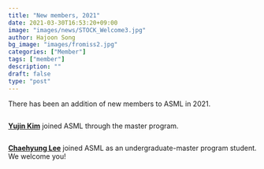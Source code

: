 ```yaml
---
title: "New members, 2021"
date: 2021-03-30T16:53:20+09:00
image: "images/news/STOCK_Welcome3.jpg"
author: Hajoon Song
bg_image: "images/fromiss2.jpg"
categories: ["Member"]
tags: ["member"]
description: ""
draft: false
type: "post"
---
```


There has been an addition of new members to ASML in 2021.

<div class='image'>
<img src="/asmlab/images/group/yujinkim.jpg" class="img-responsive; width:50%;" alt="">
</div>

**[Yujin Kim](/group/yujinkim/#anchor)** joined ASML through the master program.


<div class='image'>
<img src="/asmlab/images/group/chlee.jpeg" class="img-responsive; width:50%;" alt="">
</div>

**[Chaehyung Lee](/group/chaehyeonglee/#anchor)** joined ASML as an undergraduate-master program student.
We welcome you!
<br>
